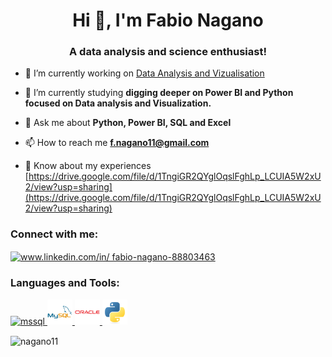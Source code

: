 <h1 align="center">Hi 👋, I'm Fabio Nagano</h1>
<h3 align="center">A data analysis and science enthusiast!</h3>

- 🔭 I’m currently working on [Data Analysis and Vizualisation](https://colab.research.google.com/drive/1DJC-Pb1JrMvPUwCBPQ_dQdw6q1JjUKad?usp=sharing)

- 🌱 I’m currently studying **digging deeper on Power BI and Python focused on Data analysis and Visualization.**

- 💬 Ask me about **Python, Power BI, SQL and Excel**

- 📫 How to reach me **f.nagano11@gmail.com**

- 📄 Know about my experiences [https://drive.google.com/file/d/1TngiGR2QYglOqslFghLp_LCUIA5W2xU2/view?usp=sharing](https://drive.google.com/file/d/1TngiGR2QYglOqslFghLp_LCUIA5W2xU2/view?usp=sharing)

<h3 align="left">Connect with me:</h3>
<p align="left">
<a href="https://linkedin.com/in/www.linkedin.com/in/ fabio-nagano-88803463" target="blank"><img align="center" src="https://raw.githubusercontent.com/rahuldkjain/github-profile-readme-generator/master/src/images/icons/Social/linked-in-alt.svg" alt="www.linkedin.com/in/ fabio-nagano-88803463" height="30" width="40" /></a>
</p>

<h3 align="left">Languages and Tools:</h3>
<p align="left"> <a href="https://www.microsoft.com/en-us/sql-server" target="_blank" rel="noreferrer"> <img src="https://www.svgrepo.com/show/303229/microsoft-sql-server-logo.svg" alt="mssql" width="40" height="40"/> </a> <a href="https://www.mysql.com/" target="_blank" rel="noreferrer"> <img src="https://raw.githubusercontent.com/devicons/devicon/master/icons/mysql/mysql-original-wordmark.svg" alt="mysql" width="40" height="40"/> </a> <a href="https://www.oracle.com/" target="_blank" rel="noreferrer"> <img src="https://raw.githubusercontent.com/devicons/devicon/master/icons/oracle/oracle-original.svg" alt="oracle" width="40" height="40"/> </a> <a href="https://www.python.org" target="_blank" rel="noreferrer"> <img src="https://raw.githubusercontent.com/devicons/devicon/master/icons/python/python-original.svg" alt="python" width="40" height="40"/> </a> </p>

<p><img align="center" src="https://github-readme-stats.vercel.app/api/top-langs?username=nagano11&show_icons=true&locale=en&layout=compact" alt="nagano11" /></p>
